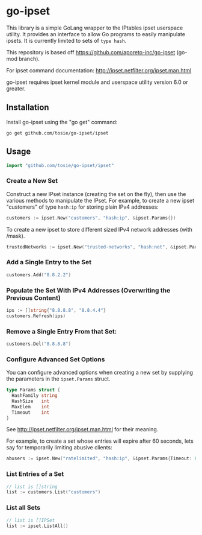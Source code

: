 # go-ipset #

This library is a simple GoLang wrapper to the IPtables ipset userspace utility.
It provides an interface to allow Go programs to easily manipulate ipsets.
It is currently limited to sets of `type hash`.

This repository is based off https://github.com/aporeto-inc/go-ipset (go-mod branch).

For ipset command documentation: http://ipset.netfilter.org/ipset.man.html

go-ipset requires ipset kernel module and userspace utility version 6.0 or greater.

## Installation ##

Install go-ipset using the "go get" command:

    go get github.com/tosie/go-ipset/ipset


## Usage ##

```go
import "github.com/tosie/go-ipset/ipset"
```


### Create a New Set

Construct a new IPset instance (creating the set on the fly), then use the various methods to manipulate the IPset.
For example, to create a new ipset "customers" of type `hash:ip` for storing plain IPv4 addresses:

```go
customers := ipset.New("customers", "hash:ip", &ipset.Params{})
```

To create a new ipset to store different sized IPv4 network addresses (with /mask).

```go
trustedNetworks := ipset.New("trusted-networks", "hash:net", &ipset.Params{})
```


### Add a Single Entry to the Set

```go
customers.Add("8.8.2.2")
```


### Populate the Set With IPv4 Addresses (Overwriting the Previous Content)

```go
ips := []string{"8.8.8.8", "8.8.4.4"}
customers.Refresh(ips)
```


### Remove a Single Entry From that Set:

```go
customers.Del("8.8.8.8")
```


### Configure Advanced Set Options

You can configure advanced options when creating a new set by supplying the parameters in the `ipset.Params` struct.

```go
type Params struct {
  HashFamily string
  HashSize   int
  MaxElem    int
  Timeout    int
}
```
See http://ipset.netfilter.org/ipset.man.html for their meaning.

For example, to create a set whose entries will expire after 60 seconds, lets say for temporarily limiting abusive clients:

```go
abusers := ipset.New("ratelimited", "hash:ip", &ipset.Params{Timeout: 60})
```


### List Entries of a Set

```go
// list is []string
list := customers.List("customers")
```


### List all Sets

```go
// list is []IPSet
list := ipset.ListAll()
```
